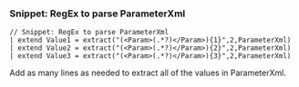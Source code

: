 ### Snippet: RegEx to parse ParameterXml

```
// Snippet: RegEx to parse ParameterXml
| extend Value1 = extract("(<Param>(.*?)</Param>){1}",2,ParameterXml)
| extend Value2 = extract("(<Param>(.*?)</Param>){2}",2,ParameterXml)
| extend Value3 = extract("(<Param>(.*?)</Param>){3}",2,ParameterXml)
```
Add as many lines as needed to extract all of the values in ParameterXml.